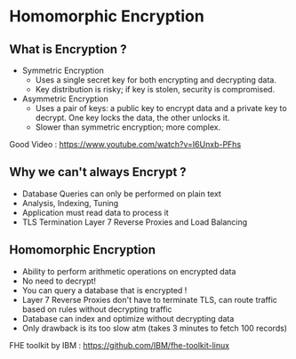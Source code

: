 # Homomorphic Encryption


## What is Encryption ?

- Symmetric Encryption
    - Uses a single secret key for both encrypting and decrypting data.
    - Key distribution is risky; if key is stolen, security is compromised.
- Asymmetric Encryption
    - Uses a pair of keys: a public key to encrypt data and a private key to decrypt. One key locks the data, the other unlocks it.
    - Slower than symmetric encryption; more complex.

Good Video : https://www.youtube.com/watch?v=I6Unxb-PFhs
## Why we can't always Encrypt ?

- Database Queries can only be performed on plain text
- Analysis, Indexing, Tuning
- Application must read data to process it
- TLS Termination Layer 7 Reverse Proxies and Load Balancing
## Homomorphic Encryption

- Ability to perform arithmetic operations on encrypted data
- No need to decrypt!
- You can query a database that is encrypted !
- Layer 7 Reverse Proxies don't have to terminate TLS, can route traffic based on rules without decrypting traffic
- Database can index and optimize without decrypting data
- Only drawback is its too slow atm (takes 3 minutes to fetch 100 records)

FHE toolkit by IBM : https://github.com/IBM/fhe-toolkit-linux
